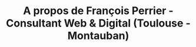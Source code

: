 ---
layout: about
title: A propos de François Perrier - Consultant Web & Digital (Toulouse - Montauban)
permalink: /a-propos/
icon: <i class="fas fa-info-circle text-purple"></i>
name-badge: Consultant Web
title-h1: A propos de François Perrier
lead-title: Un consultant Web dans la région Occitanie (Toulouse & Montauban) depuis plus de 8 ans dans le métier du Web et des nouvelles technologies.
a-propos:
    title: Bio 
    body: Passion du web, nouvelles technologies...
fp:
    title: Parcours et Formation professionnel
    body1: BMV Communication, Sudokeys Chef de projet fonctionnel
    body2: Up Position pendant plus de 6 ans dans le Lot-Et-Garonne (Agen), Régie publicitaire... et Formation CESI Bordeaux (RIL et DIM)
form-contact-lead:
    title: Besoin d'une compétence particulière ?
    body: blabla.
---